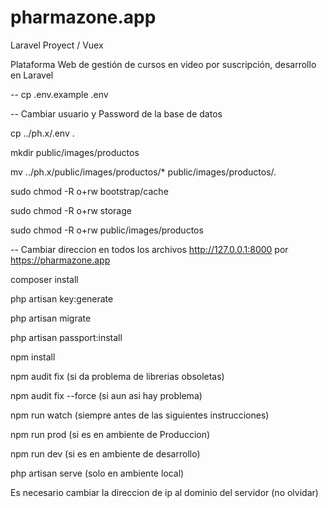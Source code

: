 # pharmazone.app

Laravel Proyect / Vuex

Plataforma Web de gestión de cursos en video por suscripción, desarrollo en Laravel


-- cp .env.example .env

-- Cambiar usuario y Password de la base de datos


cp ../ph.x/.env .

mkdir public/images/productos

mv ../ph.x/public/images/productos/* public/images/productos/.

sudo chmod -R o+rw bootstrap/cache

sudo chmod -R o+rw storage

sudo chmod -R o+rw public/images/productos

-- Cambiar direccion en todos los archivos http://127.0.0.1:8000 por https://pharmazone.app


composer install

php artisan key:generate

php artisan migrate

php artisan passport:install



npm install

npm audit fix (si da problema de librerias obsoletas)

npm audit fix --force (si aun asi hay problema)


npm run watch (siempre antes de las siguientes instrucciones)


npm run prod (si es en ambiente de Produccion)

npm run dev (si es en ambiente de desarrollo)

php artisan serve (solo en ambiente local)

Es necesario cambiar la direccion de ip al dominio del servidor (no olvidar)